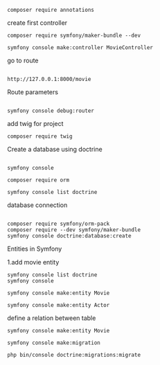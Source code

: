 
```
composer require annotations
```

<p>
 create first controller
</p>



```
composer require symfony/maker-bundle --dev

symfony console make:controller MovieController
```

<p>go to route </p>


```

http://127.0.0.1:8000/movie

```

<p>Route parameters</p>

```

symfony console debug:router

```

<p>add twig for project</p>

```
composer require twig

```


<p>Create a database using doctrine</p>


```

symfony console

composer require orm

symfony console list doctrine

```

<p>database connection </p>

```

composer require symfony/orm-pack
composer require --dev symfony/maker-bundle
symfony console doctrine:database:create

```

<p>Entities in Symfony</p>


<p>1.add movie entity</p>

```
symfony console list doctrine
symfony console

symfony console make:entity Movie
```

```
symfony console make:entity Actor
```

<p>define a relation between table</p>

```
symfony console make:entity Movie

```

```
symfony console make:migration

php bin/console doctrine:migrations:migrate

```